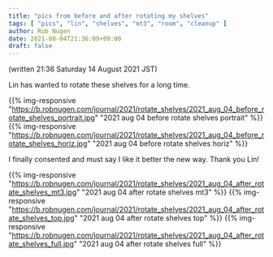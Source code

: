```yaml
---
title: "pics from before and after rotating my shelves"
tags: [ "pics", "lin", "shelves", "mt3", "room", "cleanup" ]
author: Rob Nugen
date: 2021-08-04T21:36:09+09:00
draft: false
---
```


(written 21:36 Saturday 14 August 2021 JST)

Lin has wanted to rotate these shelves for a long time.

{{% img-responsive
"https://b.robnugen.com/journal/2021/rotate_shelves/2021_aug_04_before_rotate_shelves_portrait.jpg"
"2021 aug 04 before rotate shelves portrait" %}}
{{% img-responsive
"https://b.robnugen.com/journal/2021/rotate_shelves/2021_aug_04_before_rotate_shelves_horiz.jpg"
"2021 aug 04 before rotate shelves horiz" %}}

I finally consented and must say I like it better the new way.  Thank
you Lin!

{{% img-responsive "https://b.robnugen.com/journal/2021/rotate_shelves/2021_aug_04_after_rotate_shelves_mt3.jpg"
"2021 aug 04 after rotate shelves mt3" %}}
{{% img-responsive
"https://b.robnugen.com/journal/2021/rotate_shelves/2021_aug_04_after_rotate_shelves_top.jpg"
"2021 aug 04 after rotate shelves top" %}}
{{% img-responsive
"https://b.robnugen.com/journal/2021/rotate_shelves/2021_aug_04_after_rotate_shelves_full.jpg"
"2021 aug 04 after rotate shelves full" %}}



